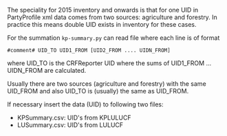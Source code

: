 The speciality for 2015 inventory and onwards 
is that for one UID in PartyProfile xml data comes from two sources:
agriculture and  forestry. In practice this means 
double UID exists in inventory for these cases.

For the summation `kp-summary.py` can read file where
each line is of format

    #comment# UID_TO UID1_FROM [UID2_FROM .... UIDN_FROM]

where UID_TO is the CRFReporter UID where the sums of 
UID1_FROM ... UIDN_FROM are calculated. 

Usually there are two sources (agriculture and forestry) with the same UID_FROM 
and also UID_TO is (usually) the same as UID_FROM.

If necessary insert the data (UID) to following two files:
    
+ KPSummary.csv: UID's from KPLULUCF 
+ LUSummary.csv: UID's from LULUCF
